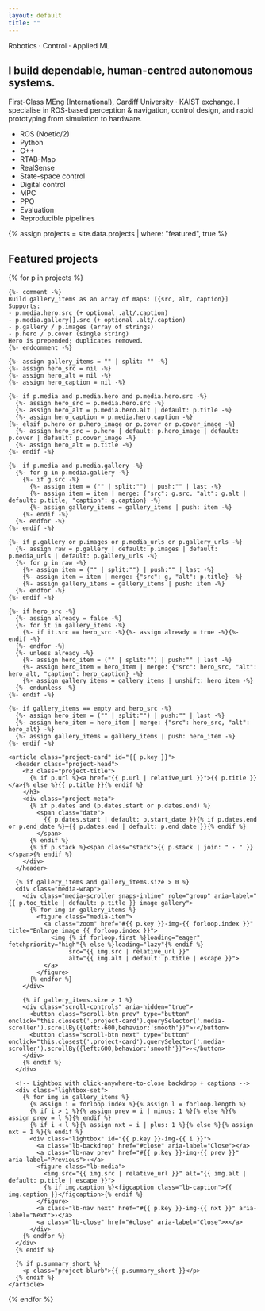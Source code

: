 ```yaml
---
layout: default
title: ""
---
```


<div class="home">

<section class="home-intro">
  <p class="kicker">Robotics · Control · Applied ML</p>
  <h1>I build dependable, human-centred autonomous systems.</h1>
  <p class="lede">
    First-Class MEng (International), Cardiff University · KAIST exchange.
    I specialise in ROS-based perception & navigation, control design, and rapid
    prototyping from simulation to hardware.
  </p>

  <!-- Skill chips -->
  <ul class="skill-chips" aria-label="Core tools and methods">
    <li class="chip">ROS (Noetic/2)</li>
    <li class="chip">Python</li>
    <li class="chip">C++</li>
    <li class="chip">RTAB-Map</li>
    <li class="chip">RealSense</li>
    <li class="chip">State-space control</li>
    <li class="chip">Digital control</li>
    <li class="chip">MPC</li>
    <li class="chip">PPO</li>
    <li class="chip">Evaluation</li>
    <li class="chip">Reproducible pipelines</li>
  </ul>
</section>

{% assign projects = site.data.projects | where: "featured", true %}

<section class="featured-projects" aria-labelledby="featured-title">
  <h2 id="featured-title">Featured projects</h2>

  <!-- NEW: grid wrapper so CSS can place two columns consistently -->
  <div class="projects-grid">
  {% for p in projects %}

    {%- comment -%}
    Build gallery_items as an array of maps: [{src, alt, caption}]
    Supports:
    - p.media.hero.src (+ optional .alt/.caption)
    - p.media.gallery[].src (+ optional .alt/.caption)
    - p.gallery / p.images (array of strings)
    - p.hero / p.cover (single string)
    Hero is prepended; duplicates removed.
    {%- endcomment -%}

    {%- assign gallery_items = "" | split: "" -%}
    {%- assign hero_src = nil -%}
    {%- assign hero_alt = nil -%}
    {%- assign hero_caption = nil -%}

    {%- if p.media and p.media.hero and p.media.hero.src -%}
      {%- assign hero_src = p.media.hero.src -%}
      {%- assign hero_alt = p.media.hero.alt | default: p.title -%}
      {%- assign hero_caption = p.media.hero.caption -%}
    {%- elsif p.hero or p.hero_image or p.cover or p.cover_image -%}
      {%- assign hero_src = p.hero | default: p.hero_image | default: p.cover | default: p.cover_image -%}
      {%- assign hero_alt = p.title -%}
    {%- endif -%}

    {%- if p.media and p.media.gallery -%}
      {%- for g in p.media.gallery -%}
        {%- if g.src -%}
          {%- assign item = ("" | split:"") | push:"" | last -%}
          {%- assign item = item | merge: {"src": g.src, "alt": g.alt | default: p.title, "caption": g.caption} -%}
          {%- assign gallery_items = gallery_items | push: item -%}
        {%- endif -%}
      {%- endfor -%}
    {%- endif -%}

    {%- if p.gallery or p.images or p.media_urls or p.gallery_urls -%}
      {%- assign raw = p.gallery | default: p.images | default: p.media_urls | default: p.gallery_urls -%}
      {%- for g in raw -%}
        {%- assign item = ("" | split:"") | push:"" | last -%}
        {%- assign item = item | merge: {"src": g, "alt": p.title} -%}
        {%- assign gallery_items = gallery_items | push: item -%}
      {%- endfor -%}
    {%- endif -%}

    {%- if hero_src -%}
      {%- assign already = false -%}
      {%- for it in gallery_items -%}
        {%- if it.src == hero_src -%}{%- assign already = true -%}{%- endif -%}
      {%- endfor -%}
      {%- unless already -%}
        {%- assign hero_item = ("" | split:"") | push:"" | last -%}
        {%- assign hero_item = hero_item | merge: {"src": hero_src, "alt": hero_alt, "caption": hero_caption} -%}
        {%- assign gallery_items = gallery_items | unshift: hero_item -%}
      {%- endunless -%}
    {%- endif -%}

    {%- if gallery_items == empty and hero_src -%}
      {%- assign hero_item = ("" | split:"") | push:"" | last -%}
      {%- assign hero_item = hero_item | merge: {"src": hero_src, "alt": hero_alt} -%}
      {%- assign gallery_items = gallery_items | push: hero_item -%}
    {%- endif -%}

    <article class="project-card" id="{{ p.key }}">
      <header class="project-head">
        <h3 class="project-title">
          {% if p.url %}<a href="{{ p.url | relative_url }}">{{ p.title }}</a>{% else %}{{ p.title }}{% endif %}
        </h3>
        <div class="project-meta">
          {% if p.dates and (p.dates.start or p.dates.end) %}
            <span class="date">
              {{ p.dates.start | default: p.start_date }}{% if p.dates.end or p.end_date %}—{{ p.dates.end | default: p.end_date }}{% endif %}
            </span>
          {% endif %}
          {% if p.stack %}<span class="stack">{{ p.stack | join: " · " }}</span>{% endif %}
        </div>
      </header>

      {% if gallery_items and gallery_items.size > 0 %}
      <div class="media-wrap">
        <div class="media-scroller snaps-inline" role="group" aria-label="{{ p.toc_title | default: p.title }} image gallery">
          {% for img in gallery_items %}
            <figure class="media-item">
              <a class="zoom" href="#{{ p.key }}-img-{{ forloop.index }}" title="Enlarge image {{ forloop.index }}">
                <img {% if forloop.first %}loading="eager" fetchpriority="high"{% else %}loading="lazy"{% endif %}
                     src="{{ img.src | relative_url }}"
                     alt="{{ img.alt | default: p.title | escape }}">
              </a>
            </figure>
          {% endfor %}
        </div>

        {% if gallery_items.size > 1 %}
        <div class="scroll-controls" aria-hidden="true">
          <button class="scroll-btn prev" type="button" onclick="this.closest('.project-card').querySelector('.media-scroller').scrollBy({left:-600,behavior:'smooth'})">‹</button>
          <button class="scroll-btn next" type="button" onclick="this.closest('.project-card').querySelector('.media-scroller').scrollBy({left:600,behavior:'smooth'})">›</button>
        </div>
        {% endif %}
      </div>

      <!-- Lightbox with click-anywhere-to-close backdrop + captions -->
      <div class="lightbox-set">
        {% for img in gallery_items %}
          {% assign i = forloop.index %}{% assign l = forloop.length %}
          {% if i > 1 %}{% assign prev = i | minus: 1 %}{% else %}{% assign prev = l %}{% endif %}
          {% if i < l %}{% assign nxt = i | plus: 1 %}{% else %}{% assign nxt = 1 %}{% endif %}
          <div class="lightbox" id="{{ p.key }}-img-{{ i }}">
            <a class="lb-backdrop" href="#close" aria-label="Close"></a>
            <a class="lb-nav prev" href="#{{ p.key }}-img-{{ prev }}" aria-label="Previous">‹</a>
            <figure class="lb-media">
              <img src="{{ img.src | relative_url }}" alt="{{ img.alt | default: p.title | escape }}">
              {% if img.caption %}<figcaption class="lb-caption">{{ img.caption }}</figcaption>{% endif %}
            </figure>
            <a class="lb-nav next" href="#{{ p.key }}-img-{{ nxt }}" aria-label="Next">›</a>
            <a class="lb-close" href="#close" aria-label="Close">×</a>
          </div>
        {% endfor %}
      </div>
      {% endif %}

      {% if p.summary_short %}
        <p class="project-blurb">{{ p.summary_short }}</p>
      {% endif %}
    </article>

  {% endfor %}
  </div><!-- /.projects-grid -->
</section>

<div id="close" hidden></div>
</div>
